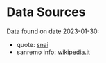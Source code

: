 # Data Sources

Data found on date 2023-01-30:
- quote: [snai](https://www.snai.it/sport/SPETTAC/FESTIVAL%20DI%20SANREMO)
- sanremo info: [wikipedia.it](https://it.wikipedia.org/wiki/Festival_di_Sanremo_2023)